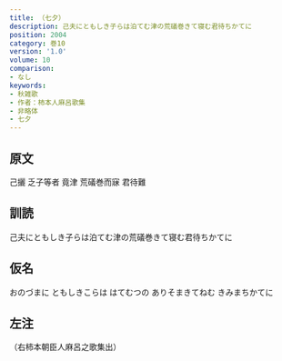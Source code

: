 ```yaml
---
title: （七夕）
description: 己夫にともしき子らは泊てむ津の荒礒巻きて寝む君待ちかてに
position: 2004
category: 巻10
version: '1.0'
volume: 10
comparison:
- なし
keywords:
- 秋雑歌
- 作者：柿本人麻呂歌集
- 非略体
- 七夕
---
```


## 原文

己攦 乏子等者 竟津 荒礒巻而寐 君待難

## 訓読

己夫にともしき子らは泊てむ津の荒礒巻きて寝む君待ちかてに

## 仮名

おのづまに ともしきこらは はてむつの ありそまきてねむ きみまちかてに

## 左注

（右柿本朝臣人麻呂之歌集出）
